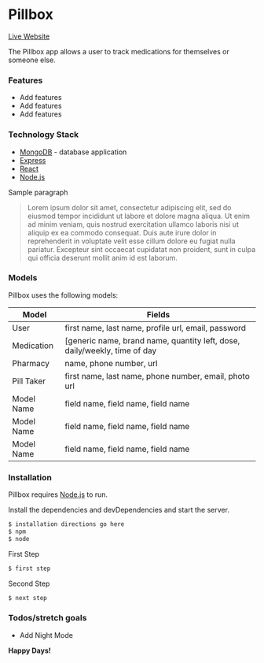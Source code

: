 # Pillbox

[Live Website]('')

The Pillbox app allows a user to track medications for themselves or someone else.
### Features

  - Add features
  - Add features
  - Add features

### Technology Stack
* [MongoDB] - database application
* [Express]
* [React]
* [Node.js]

Sample paragraph

> Lorem ipsum dolor sit amet, consectetur adipiscing elit, sed do eiusmod tempor incididunt ut labore et dolore magna aliqua. Ut enim ad minim veniam, quis nostrud exercitation ullamco laboris nisi ut aliquip ex ea commodo consequat. Duis aute irure dolor in reprehenderit in voluptate velit esse cillum dolore eu fugiat nulla pariatur. Excepteur sint occaecat cupidatat non proident, sunt in culpa qui officia deserunt mollit anim id est laborum.
### Models

Pillbox uses the following models:

| Model | Fields |
| ------ | -------------------------------------- |
| User | first name, last name, profile url, email, password |
| Medication | [generic name, brand name, quantity left, dose, daily/weekly, time of day |
| Pharmacy | name, phone number, url|
| Pill Taker | first name, last name, phone number, email, photo url |
| Model Name | field name, field name, field name |
| Model Name | field name, field name, field name |
| Model Name | field name, field name, field name |

### Installation

Pillbox requires [Node.js](https://nodejs.org/) to run.

Install the dependencies and devDependencies and start the server.

```sh
$ installation directions go here
$ npm
$ node
```

First Step
```sh
$ first step
```
Second Step
```sh
$ next step
```
### Todos/stretch goals
 - Add Night Mode

**Happy Days!**

[//]: # (These are reference links used in the body of this note and get stripped out when the markdown processor does its job. There is no need to format nicely because it shouldn't be seen. Thanks SO - http://stackoverflow.com/questions/4823468/store-comments-in-markdown-syntax)

   [Pillbox Git Repo (client)]: <https://github.com/RebeccaEvans/Pillbox-client>
   [Pillbox Git Repo (server)]: <https://github.com/RebeccaEvans/Pillbox-server>
   [MongoDb]: <https://www.mongodb.com>
   [Node.js]: <http://nodejs.org>
   [Express]: <http://expressjs.com>
   [React]: <https://reactjs.org>
